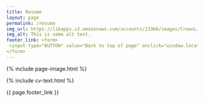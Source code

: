 ```yaml
---
title: Resume
layout: page
permalink: /resume
img_url: https://libapps.s3.amazonaws.com/accounts/13366/images/CrownLibraryBanner5.jpg
img_alt: This is some alt text.
footer_link: <form>
 <input type="BUTTON" value="Back to top of page" onclick="window.location.href='#top'">
</form>
---
```

{% include page-image.html %}

{% include cv-text.html %}

{{ page.footer_link }}
